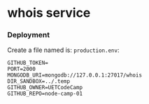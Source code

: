 # whois service


### Deployment

Create a file named is: `production.env`:
```
GITHUB_TOKEN=
PORT=2000
MONGODB_URI=mongodb://127.0.0.1:27017/whois
DIR_SANDBOX=../.temp
GITHUB_OWNER=UETCodeCamp
GITHUB_REPO=node-camp-01
```